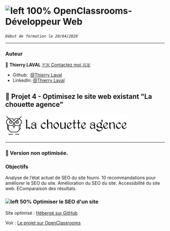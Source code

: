 # ![left 100%](images/Logo_OpenClassrooms.png) OpenClassrooms-Développeur Web
_`Début de formation le 20/04/2020`_

<hr color="red"> 


### Auteur

👤 **Thierry LAVAL** [🇫🇷 Contactez moi 🇬🇧](<thierrylaval@gmx.com>) 

* Github:  [@Thierry Laval](https://github.com/thierry-laval)
* LinkedIn: [@Thierry Laval](https://www.linkedin.com/in/thierry-laval)

## 📎 Projet 4 - Optimisez le site web existant "La chouette agence"
![left 100%](./img/la-chouette-agence.png)
***

### 🔨 Version non optimisée.

### Objectifs
Analyse de l’état actuel de SEO du site fourni.
10 recommandations pour améliorer le SEO du site.
Amélioration du SEO du site.
Accessibilité du site web.
EComparaison des résultats.


### ![left 50%](images/icons8.png) Optimiser le SEO d'un site

Site optimisé : [Hébergé sur GitHub](https://thierry-laval.github.io/la-chouette-agence/ "Cliquez pour voir le site")

Voir : [Le projet sur OpenClassrooms](https://openclassrooms.com/fr/paths/185/projects/638/assignment "Cliquez pour voir le projet")


